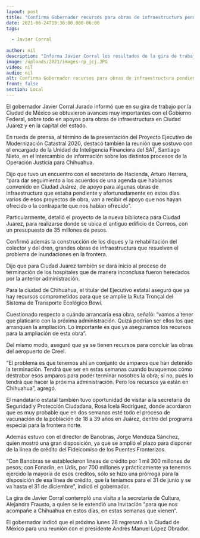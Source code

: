 ```yaml
---
layout: post
title: "Confirma Gobernador recursos para obras de infraestructura pendientes en Juárez y Chihuahua"
date: 2021-06-24T19:36:00.000-06:00
tags:
  
  - Javier Corral
  
author: nil
description: "Informa Javier Corral los resultados de la gira de trabajo en la Ciudad de México; también hubo intercambio de información con Santiago Nieto sobre procesos de la Operación justicia para Chihuahua"
image: /uploads/2021/images-rp_jcj.JPG
video: nil
audio: nil
alt: Confirma Gobernador recursos para obras de infraestructura pendientes en Juárez y Chihuahua
front: false
section: Local
---
```


El gobernador Javier Corral Jurado informó que en su gira de trabajo por la Ciudad de México se obtuvieron avances muy importantes con el Gobierno Federal, sobre todo en apoyos para obras de infraestructura en Ciudad Juárez y en la capital del estado.

En rueda de prensa, al término de la presentación del Proyecto Ejecutivo de Modernización Catastral 2020, destacó también la reunión que sostuvo con el encargado de la Unidad de Inteligencia Financiera del SAT, Santiago Nieto, en el intercambio de información sobre los distintos procesos de la Operación Justicia para Chihuahua.

Dijo que tuvo un encuentro con el secretario de Hacienda, Arturo Herrera, “para dar seguimiento a los acuerdos de una agenda que habíamos convenido en Ciudad Juárez, de apoyo para algunas obras de infraestructura que estaba pendiente y afortunadamente en estos días varios de esos proyectos de obra, van a recibir el apoyo que nos hayan ofrecido o la contraparte que nos habían ofrecido”.

Particularmente, detalló el proyecto de la nueva biblioteca para Ciudad Juárez, para realizarse donde se ubica el antiguo edificio de Correos, con un presupuesto de 35 millones de pesos.

Confirmó además la construcción de los diques y la rehabilitación del colector y del dren, grandes obras de infraestructura que resuelven el problema de inundaciones en la frontera.

Dijo que para Ciudad Juárez también se dará inicio al  proceso de terminación de los hospitales que de manera inconclusa fueron heredados por la anterior administración.

Para la ciudad de Chihuahua, el titular del Ejecutivo estatal aseguró que ya hay recursos comprometidos para que se amplíe la Ruta Troncal del Sistema de Transporte Ecológico Bowí.

Cuestionado respecto a cuándo arrancaría esa obra, señaló: “vamos a tener que platicarlo con la próxima administración. Quizá podrían ser ellos los que arranquen la ampliación. Lo importante es que ya aseguramos los recursos para la ampliación de esta obra”.

Del mismo modo, aseguró que ya se tienen recursos para concluir las obras del aeropuerto de Creel.

“El problema es que tenemos ahí un conjunto de amparos que han detenido la terminación. Tendrá que ser en estas semanas cuando busquemos cómo destrabar esos amparos para poder terminar nosotros la obra; si no, pues lo tendrá que hacer la próxima administración. Pero los recursos ya están en Chihuahua”, agregó.

El mandatario estatal también tuvo oportunidad de visitar a la secretaria de Seguridad y Protección Ciudadana, Rosa Icela Rodríguez, donde acordaron que es muy probable que en dos semanas esté todo el proceso de vacunación de la población de 18 a 39 años en Juárez, dentro del programa especial para la frontera norte.

Además estuvo con el director de Banobras, Jorge Mendoza Sánchez, quien mostró una gran disposición, ya que se amplió el plazo para disponer de la línea de crédito del Fideicomiso de los Puentes Fronterizos.

“Con Banobras se establecieron líneas de crédito por 1 mil 300 millones de pesos; con Fonadin, en Udis, por 700 millones y prácticamente ya tenemos ejercido la mayoría de esos créditos, sólo se hizo una prórroga para la disposición de esa línea de crédito, que la teníamos para el 31 de junio y se va hasta el 31 de diciembre”, indicó el gobernador.

La gira de Javier Corral contempló una visita a la secretaria de Cultura, Alejandra Frausto, a quien se le extendió una invitación “para que nos acompañe a Chihuahua en estos días, en estas semanas que vienen”.

El gobernador indicó que el próximo lunes 28 regresará a la Ciudad de México para una reunión con el presidente Andrés Manuel López Obrador.